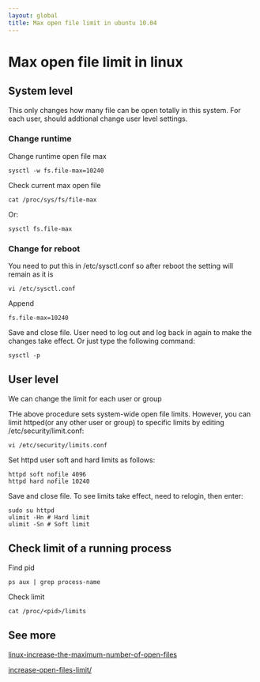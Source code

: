 ```yaml
---
layout: global
title: Max open file limit in ubuntu 10.04
---
```


# Max open file limit in linux

## System level

This only changes how many file can be open totally in this system. For each user, should addtional change user level settings.

### Change runtime

Change runtime open file max

    sysctl -w fs.file-max=10240

Check current max open file

    cat /proc/sys/fs/file-max

Or:

	sysctl fs.file-max

### Change for reboot

You need to put this in /etc/sysctl.conf so after reboot the setting will remain as it is

	vi /etc/sysctl.conf
	
Append

	fs.file-max=10240
	
Save and close file. User need to log out and log back in again to make the changes take effect. Or just type the following command:

	sysctl -p

## User level

We can change the limit for each user or group

THe above procedure sets system-wide open file limits. However, you can limit httped(or any other user or group) to specific limits by editing /etc/security/limit.conf:

	vi /etc/security/limits.conf

Set httpd user soft and hard limits as follows:

	httpd soft nofile 4096
	httpd hard nofile 10240

Save and close file. To see limits take effect, need to relogin, then enter:

	sudo su httpd
	ulimit -Hn # Hard limit
	ulimit -Sn # Soft limit

## Check limit of a running process

Find pid

	ps aux | grep process-name

Check limit

	cat /proc/<pid>/limits


## See more

[linux-increase-the-maximum-number-of-open-files](http://www.cyberciti.biz/faq/linux-increase-the-maximum-number-of-open-files/)

[increase-open-files-limit/](https://rtcamp.com/tutorials/linux/increase-open-files-limit/)


